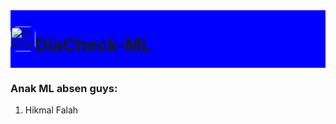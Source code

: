 <div style="display: flex; align-items: center; width: 100%; background-color: blue;">
  <img src="https://github.com/user-attachments/assets/6428cf40-0911-4c00-b45d-f8f65d66b7ac" style="width: 40px; border-radius: 10px;" alt="DiaCheck Icon">
  <h1>DiaCheck-ML</h1>
</div>

### Anak ML absen guys:
1. Hikmal Falah

